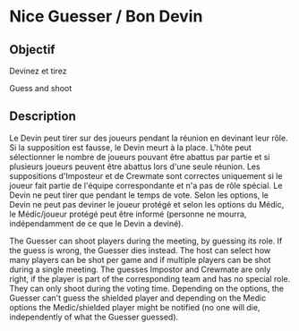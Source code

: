 # Nice Guesser / Bon Devin

## Objectif

Devinez et tirez

Guess and shoot

## Description

Le Devin peut tirer sur des joueurs pendant la réunion en devinant leur rôle. Si la supposition est fausse, le Devin meurt à la place. L'hôte peut sélectionner le nombre de joueurs pouvant être abattus par partie et si plusieurs joueurs peuvent être abattus lors d'une seule réunion. Les suppositions d'Imposteur et de Crewmate sont correctes uniquement si le joueur fait partie de l'équipe correspondante et n'a pas de rôle spécial. Le Devin ne peut tirer que pendant le temps de vote. Selon les options, le Devin ne peut pas deviner le joueur protégé et selon les options du Médic, le Médic/joueur protégé peut être informé (personne ne mourra, indépendamment de ce que le Devin a deviné).

The Guesser can shoot players during the meeting, by guessing its role. If the guess is wrong, the Guesser dies instead. The host can select how many players can be shot per game and if multiple players can be shot during a single meeting. The guesses Impostor and Crewmate are only right, if the player is part of the corresponding team and has no special role. They can only shoot during the voting time. Depending on the options, the Guesser can't guess the shielded player and depending on the Medic options the Medic/shielded player might be notified (no one will die, independently of what the Guesser guessed).